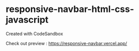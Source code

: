 # responsive-navbar-html-css-javascript
Created with CodeSandbox

Check out preview  : https://responsive-navbar.vercel.app/
